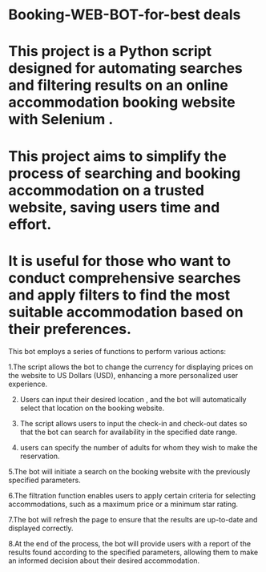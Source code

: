 # Booking-WEB-BOT-for-best deals

# This project is a Python script designed for automating searches and filtering results on an online accommodation booking website with Selenium . 
# This project aims to simplify the process of searching and booking accommodation on a trusted website, saving users time and effort. 
# It is useful for those who want to conduct comprehensive searches and apply filters to find the most suitable accommodation based on their preferences.

This bot employs a series of functions to perform various actions:

1.The script allows the bot to change the currency for displaying prices on the website to US Dollars (USD), enhancing a more personalized user experience.

2. Users can input their desired location , and the bot will automatically select that location on the booking website.

3. The script allows users to input the check-in and check-out dates so that the bot can search for availability in the specified date range.

4. users can specify the number of adults for whom they wish to make the reservation.

5.The bot will initiate a search on the booking website with the previously specified parameters.

6.The filtration function enables users to apply certain criteria for selecting accommodations, such as a maximum price or a minimum star rating.

7.The bot will refresh the page to ensure that the results are up-to-date and displayed correctly.

8.At the end of the process, the bot will provide users with a report of the results found according to the specified parameters, allowing them to make an informed decision about their desired accommodation.

